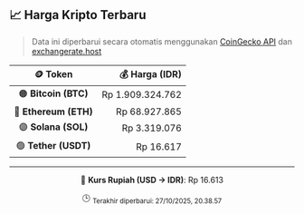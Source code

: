 

<!-- HARGA_KRIPTO -->
## 📈 Harga Kripto Terbaru

> Data ini diperbarui secara otomatis menggunakan [CoinGecko API](https://www.coingecko.com/) dan [exchangerate.host](https://exchangerate.host/)

<div align="center">

| 🪙 Token | 💰 Harga (IDR) |
|:------:|---------------:|
| 🟠 **Bitcoin (BTC)**   | Rp 1.909.324.762 |
| 🔵 **Ethereum (ETH)**  | Rp 68.927.865 |
| 🟣 **Solana (SOL)**    | Rp 3.319.076 |
| 🟢 **Tether (USDT)**   | Rp 16.617 |

---

💱 **Kurs Rupiah (USD → IDR)**: Rp 16.613

🕒 <sub>Terakhir diperbarui: 27/10/2025, 20.38.57</sub>

</div>
<!-- /HARGA_KRIPTO -->